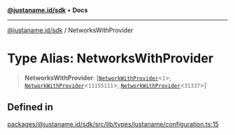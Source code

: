 [**@justaname.id/sdk**](../README.md) • **Docs**

***

[@justaname.id/sdk](../globals.md) / NetworksWithProvider

# Type Alias: NetworksWithProvider

> **NetworksWithProvider**: [[`NetworkWithProvider`](../interfaces/NetworkWithProvider.md)\<`1`\>, [`NetworkWithProvider`](../interfaces/NetworkWithProvider.md)\<`11155111`\>, [`NetworkWithProvider`](../interfaces/NetworkWithProvider.md)\<`31337`\>]

## Defined in

[packages/@justaname.id/sdk/src/lib/types/justaname/configuration.ts:15](https://github.com/JustaName-id/JustaName-sdk/blob/577c5c787ef18bf8ddf8b997f021738a0e8ca336/packages/@justaname.id/sdk/src/lib/types/justaname/configuration.ts#L15)
